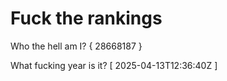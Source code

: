 # Fuck the rankings

Who the hell am I?
{ 28668187 }

What fucking year is it?
[ 2025-04-13T12:36:40Z ]
